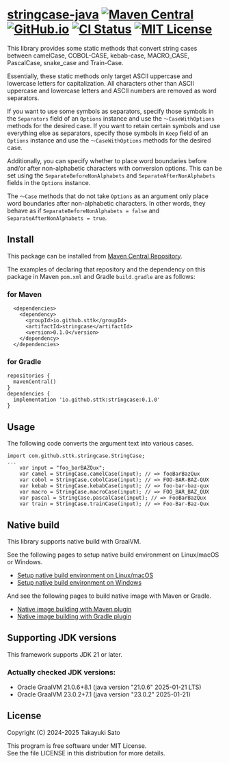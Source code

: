 # [stringcase-java][repo-url] [![Maven Central][mvn-img]][mvn-url] [![GitHub.io][io-img]][io-url] [![CI Status][ci-img]][ci-url] [![MIT License][mit-img]][mit-url]

This library provides some static methods that convert string cases between
camelCase, COBOL-CASE, kebab-case, MACRO_CASE, PascalCase, snake_case and
Train-Case.

Essentially, these static methods only target ASCII uppercase and lowercase letters for
capitalization.
All characters other than ASCII uppercase and lowercase letters and ASCII numbers are removed as
word separators.

If you want to use some symbols as separators, specify those symbols in the `Separators` field of
an `Options` instance and use the `〜CaseWithOptions` methods for the desired case.
If you want to retain certain symbols and use everything else as separators, specify those symbols
in `Keep` field of an `Options` instance and use the `〜CaseWithOptions` methods for the desired
case.

Additionally, you can specify whether to place word boundaries before and/or after non-alphabetic
characters with conversion options.
This can be set using the `SeparateBeforeNonAlphabets` and `SeparateAfterNonAlphabets` fields in
the `Options` instance.

The `〜Case` methods that do not take `Options` as an argument only place word boundaries after
non-alphabetic characters.
In other words, they behave as if
`SeparateBeforeNonAlphabets = false` and `SeparateAfterNonAlphabets = true`.

## Install

This package can be installed from [Maven Central Repository][mvn-url].

The examples of declaring that repository and the dependency on this package in
Maven `pom.xml` and Gradle `build.gradle` are as follows:

### for Maven

```
  <dependencies>
    <dependency>
      <groupId>io.github.sttk</groupId>
      <artifactId>stringcase</artifactId>
      <version>0.1.0</version>
    </dependency>
  </dependencies>
```

### for Gradle

```
repositories {
  mavenCentral()
}
dependencies {
  implementation 'io.github.sttk:stringcase:0.1.0'
}
```

## Usage

The following code converts the argument text into various cases.

```
import com.github.sttk.stringcase.StringCase;
...
    var input = "foo_barBAZQux";
    var camel = StringCase.camelCase(input); // => fooBarBazQux
    var cobol = StringCase.cobolCase(input); // => FOO-BAR-BAZ-QUX
    var kebab = StringCase.kebabCase(input); // => foo-bar-baz-qux
    var macro = StringCase.macroCase(input); // => FOO_BAR_BAZ_QUX
    var pascal = StringCase.pascalCase(input); // => FooBarBazQux
    var train = StringCase.trainCase(input); // => Foo-Bar-Baz-Qux
```

## Native build

This library supports native build with GraalVM.

See the following pages to setup native build environment on Linux/macOS or Windows.
- [Setup native build environment on Linux/macOS](https://www.graalvm.org/latest/reference-manual/native-image/)
- [Setup native build environment on Windows](https://www.graalvm.org/latest/docs/getting-started/windows/#prerequisites-for-native-image-on-windows)

And see the following pages to build native image with Maven or Gradle.
- [Native image building with Maven plugin](https://graalvm.github.io/native-build-tools/latest/maven-plugin.html)
- [Native image building with Gradle plugin](https://graalvm.github.io/native-build-tools/latest/gradle-plugin.html)

## Supporting JDK versions

This framework supports JDK 21 or later.

### Actually checked JDK versions:

- Oracle GraalVM 21.0.6+8.1 (java version "21.0.6" 2025-01-21 LTS)
- Oracle GraalVM 23.0.2+7.1 (java version "23.0.2" 2025-01-21)

## License

Copyright (C) 2024-2025 Takayuki Sato

This program is free software under MIT License.<br>
See the file LICENSE in this distribution for more details.


[repo-url]: https://github.com/sttk/stringcase-java
[mvn-img]: https://img.shields.io/badge/maven_central-0.1.0-276bdd.svg
[mvn-url]: https://central.sonatype.com/artifact/io.github.sttk/stringcase/0.1.0
[io-img]: https://img.shields.io/badge/github.io-Javadoc-4d7a97.svg
[io-url]: https://sttk.github.io/stringcase-java/
[ci-img]: https://github.com/sttk/stringcase-java/actions/workflows/java-ci.yml/badge.svg?branch=main
[ci-url]: https://github.com/sttk/stringcase-java/actions
[mit-img]: https://img.shields.io/badge/license-MIT-green.svg
[mit-url]: https://opensource.org/licenses/MIT

